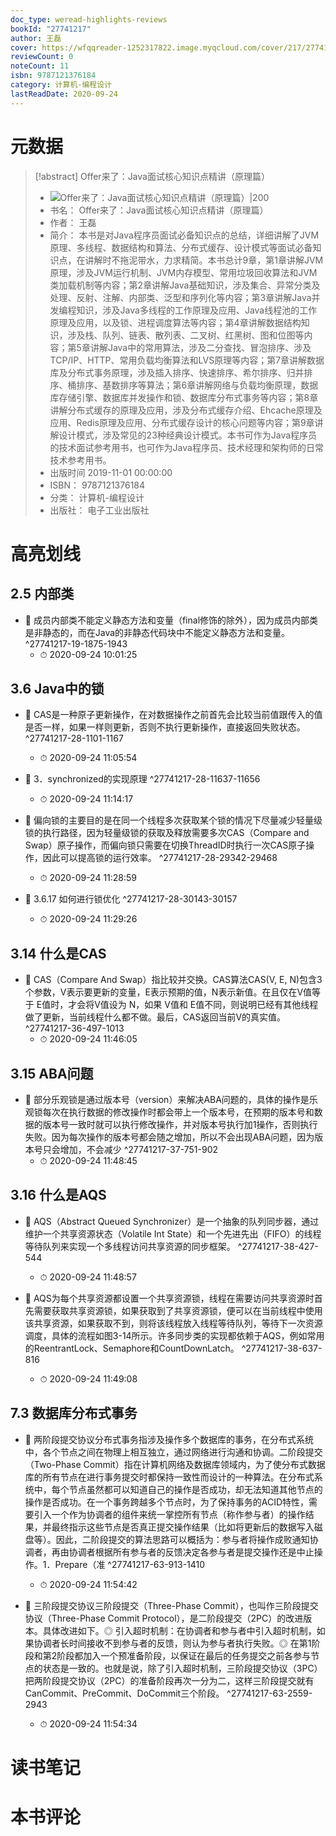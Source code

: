 ```yaml
---
doc_type: weread-highlights-reviews
bookId: "27741217"
author: 王磊
cover: https://wfqqreader-1252317822.image.myqcloud.com/cover/217/27741217/t7_27741217.jpg
reviewCount: 0
noteCount: 11
isbn: 9787121376184
category: 计算机-编程设计
lastReadDate: 2020-09-24
---
```

# 元数据
> [!abstract] Offer来了：Java面试核心知识点精讲（原理篇）
> - ![ Offer来了：Java面试核心知识点精讲（原理篇）|200](https://wfqqreader-1252317822.image.myqcloud.com/cover/217/27741217/t7_27741217.jpg)
> - 书名： Offer来了：Java面试核心知识点精讲（原理篇）
> - 作者： 王磊
> - 简介： 本书是对Java程序员面试必备知识点的总结，详细讲解了JVM原理、多线程、数据结构和算法、分布式缓存、设计模式等面试必备知识点，在讲解时不拖泥带水，力求精简。本书总计9章，第1章讲解JVM原理，涉及JVM运行机制、JVM内存模型、常用垃圾回收算法和JVM类加载机制等内容；第2章讲解Java基础知识，涉及集合、异常分类及处理、反射、注解、内部类、泛型和序列化等内容；第3章讲解Java并发编程知识，涉及Java多线程的工作原理及应用、Java线程池的工作原理及应用，以及锁、进程调度算法等内容；第4章讲解数据结构知识，涉及栈、队列、链表、散列表、二叉树、红黑树、图和位图等内容；第5章讲解Java中的常用算法，涉及二分查找、冒泡排序、涉及TCP/IP、HTTP、常用负载均衡算法和LVS原理等内容；第7章讲解数据库及分布式事务原理，涉及插入排序、快速排序、希尔排序、归并排序、桶排序、基数排序等算法；第6章讲解网络与负载均衡原理，数据库存储引擎、数据库并发操作和锁、数据库分布式事务等内容；第8章讲解分布式缓存的原理及应用，涉及分布式缓存介绍、Ehcache原理及应用、Redis原理及应用、分布式缓存设计的核心问题等内容；第9章讲解设计模式，涉及常见的23种经典设计模式。本书可作为Java程序员的技术面试参考用书，也可作为Java程序员、技术经理和架构师的日常技术参考用书。
> - 出版时间 2019-11-01 00:00:00
> - ISBN： 9787121376184
> - 分类： 计算机-编程设计
> - 出版社： 电子工业出版社

# 高亮划线

## 2.5 内部类


- 📌 成员内部类不能定义静态方法和变量（final修饰的除外），因为成员内部类是非静态的，而在Java的非静态代码块中不能定义静态方法和变量。 ^27741217-19-1875-1943
    - ⏱ 2020-09-24 10:01:25 
## 3.6 Java中的锁


- 📌 CAS是一种原子更新操作，在对数据操作之前首先会比较当前值跟传入的值是否一样，如果一样则更新，否则不执行更新操作，直接返回失败状态。 ^27741217-28-1101-1167
    - ⏱ 2020-09-24 11:05:54 

- 📌 3．synchronized的实现原理 ^27741217-28-11637-11656
    - ⏱ 2020-09-24 11:14:17 

- 📌 偏向锁的主要目的是在同一个线程多次获取某个锁的情况下尽量减少轻量级锁的执行路径，因为轻量级锁的获取及释放需要多次CAS（Compare and Swap）原子操作，而偏向锁只需要在切换ThreadID时执行一次CAS原子操作，因此可以提高锁的运行效率。 ^27741217-28-29342-29468
    - ⏱ 2020-09-24 11:28:59 

- 📌 3.6.17 如何进行锁优化 ^27741217-28-30143-30157
    - ⏱ 2020-09-24 11:29:26 
## 3.14 什么是CAS


- 📌 CAS（Compare And Swap）指比较并交换。CAS算法CAS(V, E, N)包含3个参数，V表示要更新的变量，E表示预期的值，N表示新值。在且仅在V值等于 E值时，才会将V值设为 N，如果 V值和 E值不同，则说明已经有其他线程做了更新，当前线程什么都不做。最后，CAS返回当前V的真实值。 ^27741217-36-497-1013
    - ⏱ 2020-09-24 11:46:05 
## 3.15 ABA问题


- 📌 部分乐观锁是通过版本号（version）来解决ABA问题的，具体的操作是乐观锁每次在执行数据的修改操作时都会带上一个版本号，在预期的版本号和数据的版本号一致时就可以执行修改操作，并对版本号执行加1操作，否则执行失败。因为每次操作的版本号都会随之增加，所以不会出现ABA问题，因为版本号只会增加，不会减少 ^27741217-37-751-902
    - ⏱ 2020-09-24 11:48:45 
## 3.16 什么是AQS


- 📌 AQS（Abstract Queued Synchronizer）是一个抽象的队列同步器，通过维护一个共享资源状态（Volatile Int State）和一个先进先出（FIFO）的线程等待队列来实现一个多线程访问共享资源的同步框架。 ^27741217-38-427-544
    - ⏱ 2020-09-24 11:48:57 

- 📌 AQS为每个共享资源都设置一个共享资源锁，线程在需要访问共享资源时首先需要获取共享资源锁，如果获取到了共享资源锁，便可以在当前线程中使用该共享资源，如果获取不到，则将该线程放入线程等待队列，等待下一次资源调度，具体的流程如图3-14所示。许多同步类的实现都依赖于AQS，例如常用的ReentrantLock、Semaphore和CountDownLatch。 ^27741217-38-637-816
    - ⏱ 2020-09-24 11:49:08 
## 7.3 数据库分布式事务


- 📌 两阶段提交协议分布式事务指涉及操作多个数据库的事务，在分布式系统中，各个节点之间在物理上相互独立，通过网络进行沟通和协调。二阶段提交（Two-Phase Commit）指在计算机网络及数据库领域内，为了使分布式数据库的所有节点在进行事务提交时都保持一致性而设计的一种算法。在分布式系统中，每个节点虽然都可以知道自己的操作是否成功，却无法知道其他节点的操作是否成功。在一个事务跨越多个节点时，为了保持事务的ACID特性，需要引入一个作为协调者的组件来统一掌控所有节点（称作参与者）的操作结果，并最终指示这些节点是否真正提交操作结果（比如将更新后的数据写入磁盘等）。因此，二阶段提交的算法思路可以概括为：参与者将操作成败通知协调者，再由协调者根据所有参与者的反馈决定各参与者是提交操作还是中止操作。1．Prepare（准 ^27741217-63-913-1410
    - ⏱ 2020-09-24 11:54:42 

- 📌 三阶段提交协议三阶段提交（Three-Phase Commit），也叫作三阶段提交协议（Three-Phase Commit Protocol），是二阶段提交（2PC）的改进版本。具体改进如下。◎ 引入超时机制：在协调者和参与者中引入超时机制，如果协调者长时间接收不到参与者的反馈，则认为参与者执行失败。◎ 在第1阶段和第2阶段都加入一个预准备阶段，以保证在最后的任务提交之前各参与节点的状态是一致的。也就是说，除了引入超时机制，三阶段提交协议（3PC）把两阶段提交协议（2PC）的准备阶段再次一分为二，这样三阶段提交就有CanCommit、PreCommit、DoCommit三个阶段。 ^27741217-63-2559-2943
    - ⏱ 2020-09-24 11:54:34 
# 读书笔记

# 本书评论
